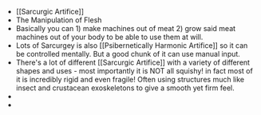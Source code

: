 - [[Sarcurgic Artifice]]
- The Manipulation of Flesh
- Basically you can 1) make machines out of meat 2) grow said meat machines out of your body to be able to use them at will.
- Lots of Sarcurgey is also [[Psibernetically Harmonic Artifice]] so it can be controlled mentally. But a good chunk of it can use manual input.
- There's a lot of different [[Sarcurgic Artifice]] with a variety of different shapes and uses - most importantly it is NOT all squishy! in fact most of it is incredibly rigid and even fragile! Often using structures much like insect and crustacean exoskeletons to give a smooth yet firm feel.
-
-